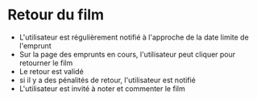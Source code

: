 # Retour du film
- L'utilisateur est régulièrement notifié à l'approche de la date limite de l'emprunt 
- Sur la page des emprunts en cours, l'utilisateur peut cliquer pour retourner le film
- Le retour est validé
- si il y a des pénalités de retour, l'utilisateur est notifié
- L'utilisateur est invité à noter et commenter le film